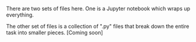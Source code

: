There are two sets of files here.
One is a Jupyter notebook which wraps up everything.

The other set of files is a collection of ".py" files that break down the entire task into smaller pieces. [Coming soon]
